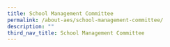 ```yaml
---
title: School Management Committee
permalink: /about-aes/school-management-committee/
description: ""
third_nav_title: School Management Committee
---
```

